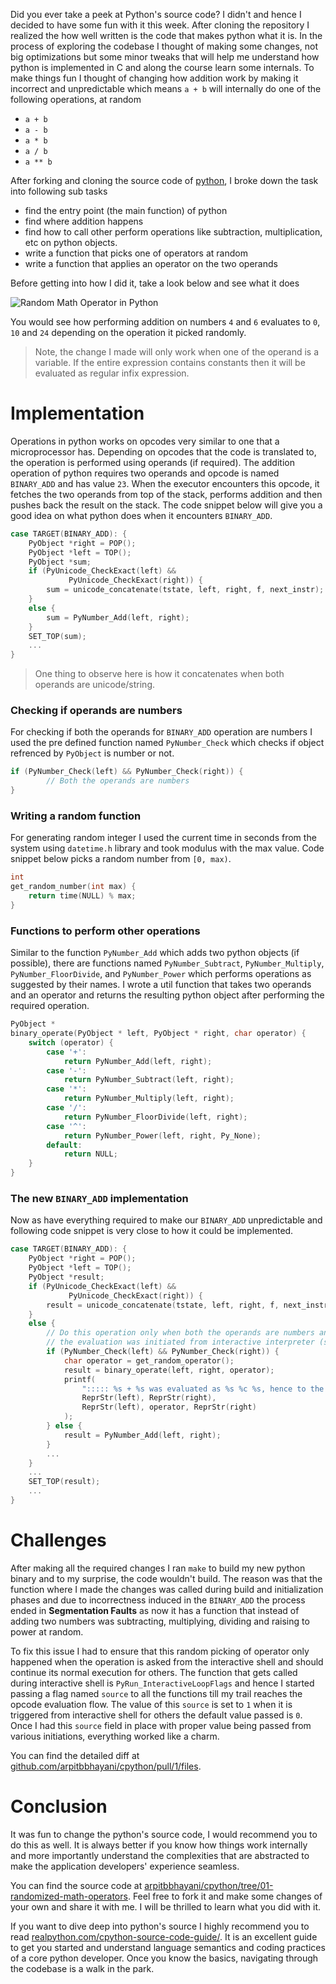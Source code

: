 Did you ever take a peek at Python's source code? I didn't and hence I decided to have some fun with it this week. After cloning the repository I realized the how well written is the code that makes python what it is. In the process of exploring the codebase I thought of making some changes, not big optimizations but some minor tweaks that will help me understand how python is implemented in C and along the course learn some internals. To make things fun I thought of changing how addition work by making it incorrect and unpredictable which means `a + b` will internally do one of the following operations, at random

 - `a + b`
 - `a - b`
 - `a * b`
 - `a / b`
 - `a ** b`

After forking and cloning the source code of [python](https://github.com/python/cpython), I broke down the task into following sub tasks

 - find the entry point (the main function) of python
 - find where addition happens
 - find how to call other perform operations like subtraction, multiplication, etc on python objects.
 - write a function that picks one of operators at random
 - write a function that applies an operator on the two operands

Before getting into how I did it, take a look below and see what it does

![Random Math Operator in Python](https://user-images.githubusercontent.com/4745789/71643972-d96b2780-2ce6-11ea-894c-fd638dc95d7c.gif)

You would see how performing addition on numbers `4` and `6` evaluates to `0`, `10` and `24` depending on the operation it picked randomly.

> Note, the change I made will only work when one of the operand is a variable. If the entire expression contains constants then it will be evaluated as regular infix expression.

# Implementation
Operations in python works on opcodes very similar to one that a microprocessor has. Depending on opcodes that the code is translated to, the operation is performed using operands (if required). The addition operation of python requires two operands and opcode is named `BINARY_ADD` and has value `23`. When the executor encounters this opcode, it fetches the two operands from top of the stack, performs addition and then pushes back the result on the stack. The code snippet below will give you a good idea on what python does when it encounters `BINARY_ADD`.

```c
case TARGET(BINARY_ADD): {
    PyObject *right = POP();
    PyObject *left = TOP();
    PyObject *sum;
    if (PyUnicode_CheckExact(left) &&
             PyUnicode_CheckExact(right)) {
        sum = unicode_concatenate(tstate, left, right, f, next_instr);
    }
    else {
        sum = PyNumber_Add(left, right);
    }
    SET_TOP(sum);
    ...
}
```

> One thing to observe here is how it concatenates when both operands are unicode/string.

### Checking if operands are numbers

For checking if both the operands for `BINARY_ADD` operation are numbers I used the pre defined function named `PyNumber_Check` which checks if object refrenced by `PyObject` is number or not.

```c
if (PyNumber_Check(left) && PyNumber_Check(right)) {
        // Both the operands are numbers
}
```

### Writing a random function
For generating random integer I used the current time in seconds from the system using `datetime.h` library and took modulus with the max value. Code snippet below picks a random number from `[0, max)`.

```c
int
get_random_number(int max) {
    return time(NULL) % max;
}
```

### Functions to perform other operations
Similar to the function `PyNumber_Add` which adds two python objects (if possible), there are functions named `PyNumber_Subtract`, `PyNumber_Multiply`, `PyNumber_FloorDivide`, and `PyNumber_Power` which performs operations as suggested by their names. I wrote a util function that takes two operands and an operator and returns the resulting python object after performing the required operation.

```c
PyObject *
binary_operate(PyObject * left, PyObject * right, char operator) {
    switch (operator) {
        case '+':
            return PyNumber_Add(left, right);
        case '-':
            return PyNumber_Subtract(left, right);
        case '*':
            return PyNumber_Multiply(left, right);
        case '/':
            return PyNumber_FloorDivide(left, right);
        case '^':
            return PyNumber_Power(left, right, Py_None);
        default:
            return NULL;
    }
}
```

### The new `BINARY_ADD` implementation

Now as have everything required to make our `BINARY_ADD` unpredictable and following code snippet is very close to how it could be implemented.

```c
case TARGET(BINARY_ADD): {
    PyObject *right = POP();
    PyObject *left = TOP();
    PyObject *result;
    if (PyUnicode_CheckExact(left) &&
             PyUnicode_CheckExact(right)) {
        result = unicode_concatenate(tstate, left, right, f, next_instr);
    }
    else {
        // Do this operation only when both the operands are numbers and
        // the evaluation was initiated from interactive interpreter (shell)
        if (PyNumber_Check(left) && PyNumber_Check(right)) {
            char operator = get_random_operator();
            result = binary_operate(left, right, operator);
            printf(
                "::::: %s + %s was evaluated as %s %c %s, hence to the value\n",
                ReprStr(left), ReprStr(right),
                ReprStr(left), operator, ReprStr(right)
            );
        } else {
            result = PyNumber_Add(left, right);
        }
        ...
    }
    ...
    SET_TOP(result);
    ...
}
```

# Challenges
After making all the required changes I ran `make` to build my new python binary and to my surprise, the code wouldn't build. The reason was that the function where I made the changes was called during build and initialization phases and due to incorrectness induced in the `BINARY_ADD` the process ended in __Segmentation Faults__ as now it has a function that instead of adding two numbers was subtracting, multiplying, dividing and raising to power at random.

To fix this issue I had to ensure that this random picking of operator only happened when the operation is asked from the interactive shell and should continue its normal execution for others. The function that gets called during interactive shell is `PyRun_InteractiveLoopFlags` and hence I started passing a flag named `source` to all the functions till my trail reaches the opcode evaluation flow. The value of this `source` is set to `1` when it is triggered from interactive shell for others the default value passed is `0`. Once I had this `source` field in place with proper value being passed from various initiations, everything worked like a charm.

You can find the detailed diff at [github.com/arpitbbhayani/cpython/pull/1/files](https://github.com/arpitbbhayani/cpython/pull/1/files).

# Conclusion

It was fun to change the python's source code, I would recommend you to do this as well. It is always better if you know how things work internally and more importantly understand the complexities that are abstracted to make the application developers' experience seamless.

You can find the source code at [arpitbbhayani/cpython/tree/01-randomized-math-operators](https://github.com/arpitbbhayani/cpython/tree/01-randomized-math-operators). Feel free to fork it and make some changes of your own and share it with me. I will be thrilled to learn what you did with it.

If you want to dive deep into python's source I highly recommend you to read [realpython.com/cpython-source-code-guide/](https://realpython.com/cpython-source-code-guide/). It is an excellent guide to get you started and understand language semantics and coding practices of a core python developer. Once you know the basics, navigating through the codebase is a walk in the park.
